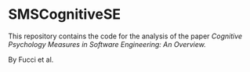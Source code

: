 # SMSCognitiveSE
This repository contains the code for the analysis of the paper _Cognitive Psychology Measures in Software Engineering: An Overview._

By Fucci et al.
